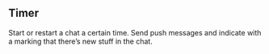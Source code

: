 ## Timer
Start or restart a chat a certain time. Send push messages and indicate with a marking that there’s new stuff in the chat.
